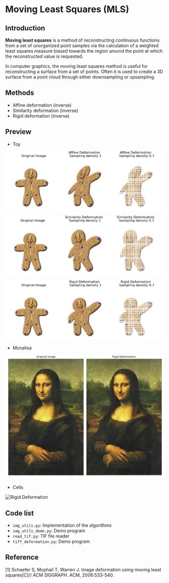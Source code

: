 # Moving Least Squares (MLS)

## Introduction
**Moving least squares** is a method of reconstructing continuous functions from a set of unorganized point samples via the calculation of a weighted least squares measure biased towards the region around the point at which the reconstructed value is requested.

In computer graphics, the moving least squares method is useful for reconstructing a surface from a set of points. Often it is used to create a 3D surface from a point cloud through either downsampling or upsampling.

## Methods
* Affine deformation (inverse)
* Similarity deformation (inverse)
* Rigid deformation (inverse)

## Preview
* Toy

![Affine deformation](https://github.com/jarvis73/Moving-Least-Squares/raw/master/images/toy_1_affine.png)

![Similarity deformation](https://github.com/jarvis73/Moving-Least-Squares/raw/master/images/toy_2_similarity.png)

![Rigid deformation](https://github.com/jarvis73/Moving-Least-Squares/raw/master/images/toy_3_rigid.png)

* Monalisa

![Rigid deformation](https://github.com/jarvis73/Moving-Least-Squares/raw/master/images/monalisa_3_rigid.png)

* Cells

![Rigid Deformation](https://github.com/jarvis73/Moving-Least-Squares/raw/master/images/tiff_deformation)

## Code list
* `img_utils.py`: Implementation of the algorithms
* `img_utils_demo.py`: Demo program
* `read_tif.py`: TIF file reader
* `tiff_deformation.py`: Demo program

## Reference
[1] Schaefer S, Mcphail T, Warren J. Image deformation using moving least squares[C]// ACM SIGGRAPH. ACM, 2006:533-540.
